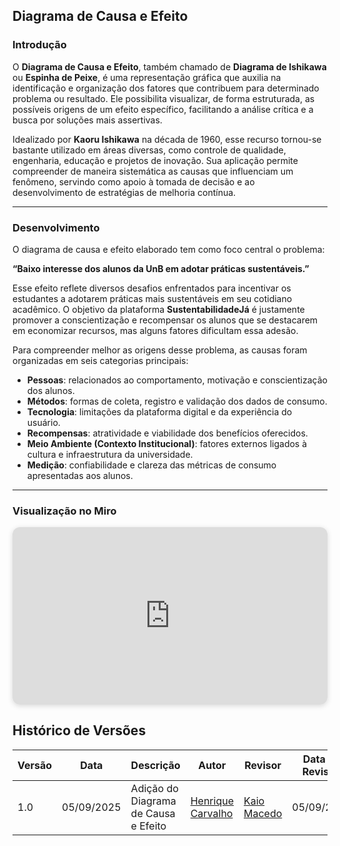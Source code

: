 ## Diagrama de Causa e Efeito

### Introdução  

O **Diagrama de Causa e Efeito**, também chamado de **Diagrama de Ishikawa** ou **Espinha de Peixe**, é uma representação gráfica que auxilia na identificação e organização dos fatores que contribuem para determinado problema ou resultado. Ele possibilita visualizar, de forma estruturada, as possíveis origens de um efeito específico, facilitando a análise crítica e a busca por soluções mais assertivas.  

Idealizado por **Kaoru Ishikawa** na década de 1960, esse recurso tornou-se bastante utilizado em áreas diversas, como controle de qualidade, engenharia, educação e projetos de inovação. Sua aplicação permite compreender de maneira sistemática as causas que influenciam um fenômeno, servindo como apoio à tomada de decisão e ao desenvolvimento de estratégias de melhoria contínua.  

---

### Desenvolvimento  

O diagrama de causa e efeito elaborado tem como foco central o problema:  

**“Baixo interesse dos alunos da UnB em adotar práticas sustentáveis.”**  

Esse efeito reflete diversos desafios enfrentados para incentivar os estudantes a adotarem práticas mais sustentáveis em seu cotidiano acadêmico. O objetivo da plataforma **SustentabilidadeJá** é justamente promover a conscientização e recompensar os alunos que se destacarem em economizar recursos, mas alguns fatores dificultam essa adesão.  

Para compreender melhor as origens desse problema, as causas foram organizadas em seis categorias principais:  

- **Pessoas**: relacionados ao comportamento, motivação e conscientização dos alunos.  
- **Métodos**: formas de coleta, registro e validação dos dados de consumo.  
- **Tecnologia**: limitações da plataforma digital e da experiência do usuário.  
- **Recompensas**: atratividade e viabilidade dos benefícios oferecidos.  
- **Meio Ambiente (Contexto Institucional)**: fatores externos ligados à cultura e infraestrutura da universidade.  
- **Medição**: confiabilidade e clareza das métricas de consumo apresentadas aos alunos.

---

### Visualização no Miro  

<div style="position: relative; padding-bottom: 56.25%; height: 0; overflow: hidden; max-width: 100%; border-radius: 12px; box-shadow: 0 2px 8px rgba(0,0,0,0.15);">
  <iframe
    src="https://miro.com/app/live-embed/uXjVJM7sUOU=/?share_link_id=921073677110"
    style="position: absolute; top:0; left: 0; width: 100%; height: 100%; border: 0;"
    allowfullscreen
    scrolling="no"
    frameborder="0"
  ></iframe>
</div>

## Histórico de Versões

| Versão | Data | Descrição | Autor | Revisor | Data da Revisão |
|--------|------|-----------|--------|---------|-----------------|
| 1.0 | 05/09/2025 | Adição do Diagrama de Causa e Efeito | [Henrique Carvalho](https://github.com/henriquecarv3) | [Kaio Macedo](https://github.com/bigkaio) | 05/09/2025 |